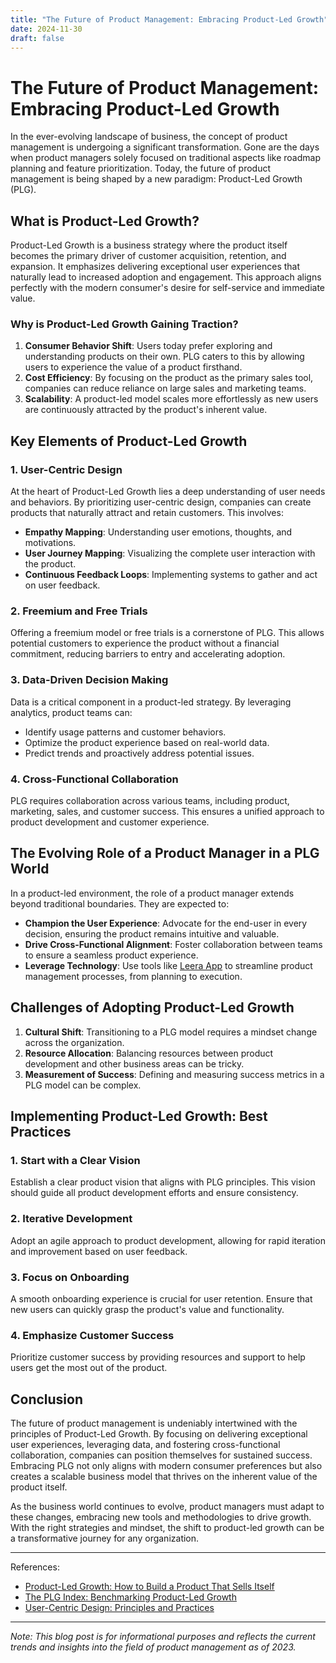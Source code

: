 ```yaml
---
title: "The Future of Product Management: Embracing Product-Led Growth"
date: 2024-11-30
draft: false
---
```

# The Future of Product Management: Embracing Product-Led Growth

In the ever-evolving landscape of business, the concept of product management is undergoing a significant transformation. Gone are the days when product managers solely focused on traditional aspects like roadmap planning and feature prioritization. Today, the future of product management is being shaped by a new paradigm: Product-Led Growth (PLG).

## What is Product-Led Growth?

Product-Led Growth is a business strategy where the product itself becomes the primary driver of customer acquisition, retention, and expansion. It emphasizes delivering exceptional user experiences that naturally lead to increased adoption and engagement. This approach aligns perfectly with the modern consumer's desire for self-service and immediate value.

### Why is Product-Led Growth Gaining Traction?

1. **Consumer Behavior Shift**: Users today prefer exploring and understanding products on their own. PLG caters to this by allowing users to experience the value of a product firsthand.
2. **Cost Efficiency**: By focusing on the product as the primary sales tool, companies can reduce reliance on large sales and marketing teams.
3. **Scalability**: A product-led model scales more effortlessly as new users are continuously attracted by the product's inherent value.

## Key Elements of Product-Led Growth

### 1. **User-Centric Design**

At the heart of Product-Led Growth lies a deep understanding of user needs and behaviors. By prioritizing user-centric design, companies can create products that naturally attract and retain customers. This involves:

- **Empathy Mapping**: Understanding user emotions, thoughts, and motivations.
- **User Journey Mapping**: Visualizing the complete user interaction with the product.
- **Continuous Feedback Loops**: Implementing systems to gather and act on user feedback.

### 2. **Freemium and Free Trials**

Offering a freemium model or free trials is a cornerstone of PLG. This allows potential customers to experience the product without a financial commitment, reducing barriers to entry and accelerating adoption.

### 3. **Data-Driven Decision Making**

Data is a critical component in a product-led strategy. By leveraging analytics, product teams can:

- Identify usage patterns and customer behaviors.
- Optimize the product experience based on real-world data.
- Predict trends and proactively address potential issues.

### 4. **Cross-Functional Collaboration**

PLG requires collaboration across various teams, including product, marketing, sales, and customer success. This ensures a unified approach to product development and customer experience.

## The Evolving Role of a Product Manager in a PLG World

In a product-led environment, the role of a product manager extends beyond traditional boundaries. They are expected to:

- **Champion the User Experience**: Advocate for the end-user in every decision, ensuring the product remains intuitive and valuable.
- **Drive Cross-Functional Alignment**: Foster collaboration between teams to ensure a seamless product experience.
- **Leverage Technology**: Use tools like [Leera App](https://leera.app) to streamline product management processes, from planning to execution.

## Challenges of Adopting Product-Led Growth

1. **Cultural Shift**: Transitioning to a PLG model requires a mindset change across the organization.
2. **Resource Allocation**: Balancing resources between product development and other business areas can be tricky.
3. **Measurement of Success**: Defining and measuring success metrics in a PLG model can be complex.

## Implementing Product-Led Growth: Best Practices

### 1. **Start with a Clear Vision**

Establish a clear product vision that aligns with PLG principles. This vision should guide all product development efforts and ensure consistency.

### 2. **Iterative Development**

Adopt an agile approach to product development, allowing for rapid iteration and improvement based on user feedback.

### 3. **Focus on Onboarding**

A smooth onboarding experience is crucial for user retention. Ensure that new users can quickly grasp the product's value and functionality.

### 4. **Emphasize Customer Success**

Prioritize customer success by providing resources and support to help users get the most out of the product.

## Conclusion

The future of product management is undeniably intertwined with the principles of Product-Led Growth. By focusing on delivering exceptional user experiences, leveraging data, and fostering cross-functional collaboration, companies can position themselves for sustained success. Embracing PLG not only aligns with modern consumer preferences but also creates a scalable business model that thrives on the inherent value of the product itself.

As the business world continues to evolve, product managers must adapt to these changes, embracing new tools and methodologies to drive growth. With the right strategies and mindset, the shift to product-led growth can be a transformative journey for any organization.

---

References:

- [Product-Led Growth: How to Build a Product That Sells Itself](https://amzn.to/3K1aZ7L)
- [The PLG Index: Benchmarking Product-Led Growth](https://plgindex.com)
- [User-Centric Design: Principles and Practices](https://uxdesign.cc/user-centric-design-101)

---

*Note: This blog post is for informational purposes and reflects the current trends and insights into the field of product management as of 2023.*